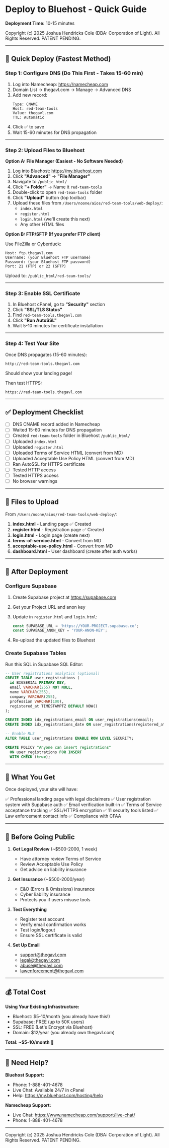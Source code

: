 # Deploy to Bluehost - Quick Guide
**Deployment Time:** 10-15 minutes

Copyright (c) 2025 Joshua Hendricks Cole (DBA: Corporation of Light). All Rights Reserved. PATENT PENDING.

---

## 🚀 Quick Deploy (Fastest Method)

### Step 1: Configure DNS (Do This First - Takes 15-60 min)

1. Log into Namecheap: https://namecheap.com
2. Domain List → thegavl.com → Manage → Advanced DNS
3. Add new record:
   ```
   Type: CNAME
   Host: red-team-tools
   Value: thegavl.com
   TTL: Automatic
   ```
4. Click ✅ to save
5. Wait 15-60 minutes for DNS propagation

---

### Step 2: Upload Files to Bluehost

**Option A: File Manager (Easiest - No Software Needed)**

1. Log into Bluehost: https://my.bluehost.com
2. Click **"Advanced"** → **"File Manager"**
3. Navigate to `/public_html/`
4. Click **"+ Folder"** → Name it `red-team-tools`
5. Double-click to open `red-team-tools` folder
6. Click **"Upload"** button (top toolbar)
7. Upload these files from `/Users/noone/aios/red-team-tools/web-deploy/`:
   - `index.html`
   - `register.html`
   - `login.html` (we'll create this next)
   - Any other HTML files

**Option B: FTP/SFTP (If you prefer FTP client)**

Use FileZilla or Cyberduck:
```
Host: ftp.thegavl.com
Username: (your Bluehost FTP username)
Password: (your Bluehost FTP password)
Port: 21 (FTP) or 22 (SFTP)
```

Upload to: `/public_html/red-team-tools/`

---

### Step 3: Enable SSL Certificate

1. In Bluehost cPanel, go to **"Security"** section
2. Click **"SSL/TLS Status"**
3. Find `red-team-tools.thegavl.com`
4. Click **"Run AutoSSL"**
5. Wait 5-10 minutes for certificate installation

---

### Step 4: Test Your Site

Once DNS propagates (15-60 minutes):

```
http://red-team-tools.thegavl.com
```

Should show your landing page!

Then test HTTPS:
```
https://red-team-tools.thegavl.com
```

---

## ✅ Deployment Checklist

- [ ] DNS CNAME record added in Namecheap
- [ ] Waited 15-60 minutes for DNS propagation
- [ ] Created `red-team-tools` folder in Bluehost `/public_html/`
- [ ] Uploaded `index.html`
- [ ] Uploaded `register.html`
- [ ] Uploaded Terms of Service HTML (convert from MD)
- [ ] Uploaded Acceptable Use Policy HTML (convert from MD)
- [ ] Ran AutoSSL for HTTPS certificate
- [ ] Tested HTTP access
- [ ] Tested HTTPS access
- [ ] No browser warnings

---

## 📄 Files to Upload

From `/Users/noone/aios/red-team-tools/web-deploy/`:

1. **index.html** - Landing page ✅ Created
2. **register.html** - Registration page ✅ Created
3. **login.html** - Login page (create next)
4. **terms-of-service.html** - Convert from MD
5. **acceptable-use-policy.html** - Convert from MD
6. **dashboard.html** - User dashboard (create after auth works)

---

## 🔧 After Deployment

### Configure Supabase

1. Create Supabase project at https://supabase.com
2. Get your Project URL and anon key
3. Update in `register.html` and `login.html`:
   ```javascript
   const SUPABASE_URL = 'https://YOUR-PROJECT.supabase.co';
   const SUPABASE_ANON_KEY = 'YOUR-ANON-KEY';
   ```

4. Re-upload the updated files to Bluehost

### Create Supabase Tables

Run this SQL in Supabase SQL Editor:

```sql
-- User registrations analytics (optional)
CREATE TABLE user_registrations (
  id BIGSERIAL PRIMARY KEY,
  email VARCHAR(255) NOT NULL,
  name VARCHAR(255),
  company VARCHAR(255),
  profession VARCHAR(100),
  registered_at TIMESTAMPTZ DEFAULT NOW()
);

CREATE INDEX idx_registrations_email ON user_registrations(email);
CREATE INDEX idx_registrations_date ON user_registrations(registered_at DESC);

-- Enable RLS
ALTER TABLE user_registrations ENABLE ROW LEVEL SECURITY;

CREATE POLICY "Anyone can insert registrations"
  ON user_registrations FOR INSERT
  WITH CHECK (true);
```

---

## 🎯 What You Get

Once deployed, your site will have:

✅ Professional landing page with legal disclaimers
✅ User registration system with Supabase auth
✅ Email verification built-in
✅ Terms of Service acceptance tracking
✅ SSL/HTTPS encryption
✅ 11 security tools listed
✅ Law enforcement contact info
✅ Compliance with CFAA

---

## 🚨 Before Going Public

1. **Get Legal Review** (~$500-2000, 1 week)
   - Have attorney review Terms of Service
   - Review Acceptable Use Policy
   - Get advice on liability insurance

2. **Get Insurance** (~$500-2000/year)
   - E&O (Errors & Omissions) insurance
   - Cyber liability insurance
   - Protects you if users misuse tools

3. **Test Everything**
   - Register test account
   - Verify email confirmation works
   - Test login/logout
   - Ensure SSL certificate is valid

4. **Set Up Email**
   - support@thegavl.com
   - legal@thegavl.com
   - abuse@thegavl.com
   - lawenforcement@thegavl.com

---

## 💰 Total Cost

**Using Your Existing Infrastructure:**
- Bluehost: $5-10/month (you already have this!)
- Supabase: FREE (up to 50K users)
- SSL: FREE (Let's Encrypt via Bluehost)
- Domain: $12/year (you already own thegavl.com)

**Total: ~$5-10/month** 🎉

---

## 📧 Need Help?

**Bluehost Support:**
- Phone: 1-888-401-4678
- Live Chat: Available 24/7 in cPanel
- Help: https://my.bluehost.com/hosting/help

**Namecheap Support:**
- Live Chat: https://www.namecheap.com/support/live-chat/
- Phone: 1-888-401-4678

---


Copyright (c) 2025 Joshua Hendricks Cole (DBA: Corporation of Light). All Rights Reserved. PATENT PENDING.
